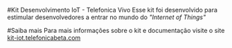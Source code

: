 #Kit Desenvolvimento IoT - Telefonica Vivo
Esse kit foi desenvolvido para estimular desenvolvedores a entrar no mundo do *"Internet of Things"*

#Saiba mais
Para mais informações sobre o kit e documentação visite o site [kit-iot.telefonicabeta.com](kit-iot.telefonicabeta.com)